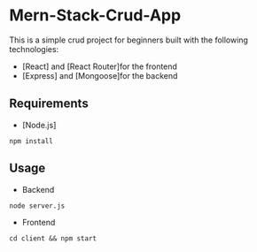 # Mern-Stack-Crud-App

This is a simple crud project for beginners built with the following technologies:
- [React] and [React Router]for the frontend
- [Express] and [Mongoose]for the backend


## Requirements

- [Node.js]

```shell
npm install
```


## Usage

- Backend
```shell
node server.js
```

- Frontend
```shell
cd client && npm start
```

